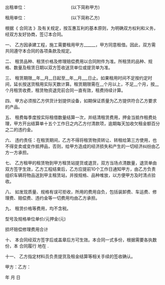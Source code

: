 
 


出租单位：　　　　　　　　　　 (以下简称甲方)


租用单位：　　　　　　　　　　 (以下简称乙方)


根据《
合同法
》及有关规定，按互惠互利的基本原则，为明确双方权利和义务，经双方友好协商，签订本合同。


一、 乙方因承建工程，施工需要租用甲方______，甲方同意租借。因此，双方需共同遵守本合同的各项条款及规定。


二、 租赁品种、租赁价格及修理赔偿费用以合同附件为准。所租赁的品种、规格、数量及租赁日期以双方签收送货单位或提货单为准。


三、 租赁期限__年__月__日起至__年__月___日止。如果租用时间不足按约定时间，延长按送货租用实际天数计算。租赁期限需在__个月以上，不足__个月，按__个月租赁收费，租赁物资退完前合同一直有效，租费持续计算。


四、 甲方必须按乙方供货计划提供设备，如期保证质量为乙方提供符合乙方要求的产品。


五、 租费每季度按实际租借数量结算一次，并结清租赁费用，押金当抵作租费处理，甲方开出结算单十五个工作日之内乙方付清款项，逾期每天加收欠租金额百分之二的违约金。


六、 违约责任：在租赁期间，乙方不得将租赁物资转让、转租给第三方使用，也不得变卖或变作抵押品，否则，给甲方造成的经济损失和产生的一切经济纠纷由乙方一方承担。


七、 乙方租甲的租赁物到甲方租赁站提货或退货，双方当场点清数量，退货单由双方签字生效，乙方工程结束后，乙方应提前10个工作日通知甲方，由乙方负责组织车辆将物品送到甲主租赁站，并按规格、品种堆放，以方便甲方及时清点验收。


八、 如发现质量、规格有误可拒收，所用的费用自负，包括装卸费、车运费、修理费、赔偿费、违约金等一切费用均由乙方承担。


九、 租赁价格等费用，均不含税。


型号及规格单位单价/元押金(元)


损坏赔偿修理费用合计


十、 本合同经双方签字后或盖章后方可生效。本合同一式多份，根据需要各执数份，本
合同履行
地在 .


十一、 乙方指定材料员负责提货及租金结算等相关手续的签收确认。


甲方：乙方：


年 月 日
 


 

 
 
 
 
 
  


  
 

  


  


  
 
 
 
 

